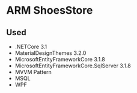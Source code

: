 # ARM ShoesStore
## Used
* .NETCore 3.1
* MaterialDesignThemes 3.2.0
* MicrosoftEntityFrameworkCore 3.1.8
* MicrosoftEntityFrameworkCore.SqlServer 3.1.8
* MVVM Pattern
* MSQL
* WPF
